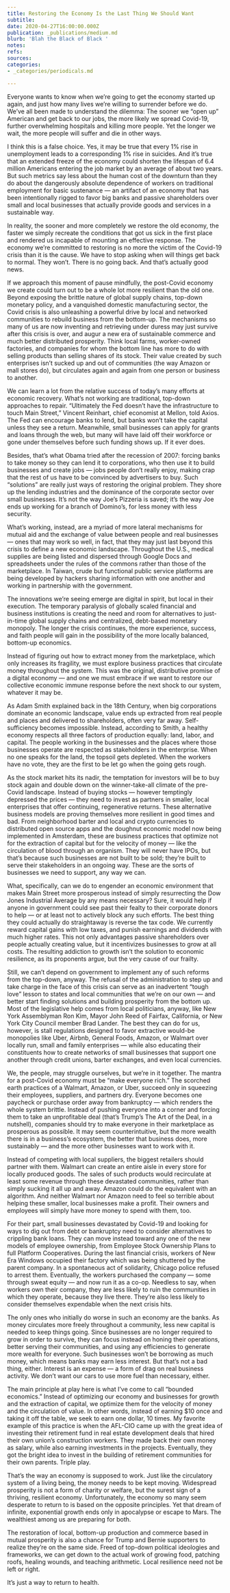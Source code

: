 ```yaml
---
title: Restoring the Economy Is the Last Thing We Should Want
subtitle: 
date: 2020-04-27T16:00:00.000Z
publication: _publications/medium.md
blurb: 'Blah the Black of Black '
notes: 
refs: 
sources: 
categories:
- _categories/periodicals.md

---
```

Everyone wants to know when we’re going to get the economy started up again, and just how many lives we’re willing to surrender before we do. We’ve all been made to understand the dilemma: The sooner we “open up” American and get back to our jobs, the more likely we spread Covid-19, further overwhelming hospitals and killing more people. Yet the longer we wait, the more people will suffer and die in other ways.

I think this is a false choice. Yes, it may be true that every 1% rise in unemployment leads to a corresponding 1% rise in suicides. And it’s true that an extended freeze of the economy could shorten the lifespan of 6.4 million Americans entering the job market by an average of about two years. But such metrics say less about the human cost of the downturn than they do about the dangerously absolute dependence of workers on traditional employment for basic sustenance — an artifact of an economy that has been intentionally rigged to favor big banks and passive shareholders over small and local businesses that actually provide goods and services in a sustainable way.

In reality, the sooner and more completely we restore the old economy, the faster we simply recreate the conditions that got us sick in the first place and rendered us incapable of mounting an effective response. The economy we’re committed to restoring is no more the victim of the Covid-19 crisis than it is the cause. We have to stop asking when will things get back to normal. They won’t. There is no going back. And that’s actually good news.

If we approach this moment of pause mindfully, the post-Covid economy we create could turn out to be a whole lot more resilient than the old one. Beyond exposing the brittle nature of global supply chains, top-down monetary policy, and a vanquished domestic manufacturing sector, the Covid crisis is also unleashing a powerful drive by local and networked communities to rebuild business from the bottom-up. The mechanisms so many of us are now inventing and retrieving under duress may just survive after this crisis is over, and augur a new era of sustainable commerce and much better distributed prosperity. Think local farms, worker-owned factories, and companies for whom the bottom line has more to do with selling products than selling shares of its stock. Their value created by such enterprises isn’t sucked up and out of communities (the way Amazon or mall stores do), but circulates again and again from one person or business to another.

We can learn a lot from the relative success of today’s many efforts at economic recovery. What’s not working are traditional, top-down approaches to repair. “Ultimately the Fed doesn’t have the infrastructure to touch Main Street,” Vincent Reinhart, chief economist at Mellon, told Axios. The Fed can encourage banks to lend, but banks won’t take the capital unless they see a return. Meanwhile, small businesses can apply for grants and loans through the web, but many will have laid off their workforce or gone under themselves before such funding shows up. If it ever does.

Besides, that’s what Obama tried after the recession of 2007: forcing banks to take money so they can lend it to corporations, who then use it to build businesses and create jobs — jobs people don’t really enjoy, making crap that the rest of us have to be convinced by advertisers to buy. Such “solutions” are really just ways of restoring the original problem. They shore up the lending industries and the dominance of the corporate sector over small businesses. It’s not the way Joe’s Pizzeria is saved; it’s the way Joe ends up working for a branch of Domino’s, for less money with less security.

What’s working, instead, are a myriad of more lateral mechanisms for mutual aid and the exchange of value between people and real businesses — ones that may work so well, in fact, that they may just last beyond this crisis to define a new economic landscape. Throughout the U.S., medical supplies are being listed and dispersed through Google Docs and spreadsheets under the rules of the commons rather than those of the marketplace. In Taiwan, crude but functional public service platforms are being developed by hackers sharing information with one another and working in partnership with the government.

The innovations we’re seeing emerge are digital in spirit, but local in their execution. The temporary paralysis of globally scaled financial and business institutions is creating the need and room for alternatives to just-in-time global supply chains and centralized, debt-based monetary monopoly. The longer the crisis continues, the more experience, success, and faith people will gain in the possibility of the more locally balanced, bottom-up economics.

Instead of figuring out how to extract money from the marketplace, which only increases its fragility, we must explore business practices that circulate money throughout the system. This was the original, distributive promise of a digital economy — and one we must embrace if we want to restore our collective economic immune response before the next shock to our system, whatever it may be.

As Adam Smith explained back in the 18th Century, when big corporations dominate an economic landscape, value ends up extracted from real people and places and delivered to shareholders, often very far away. Self-sufficiency becomes impossible. Instead, according to Smith, a healthy economy respects all three factors of production equally: land, labor, and capital. The people working in the businesses and the places where those businesses operate are respected as stakeholders in the enterprise. When no one speaks for the land, the topsoil gets depleted. When the workers have no vote, they are the first to be let go when the going gets rough.

As the stock market hits its nadir, the temptation for investors will be to buy stock again and double down on the winner-take-all climate of the pre-Covid landscape. Instead of buying stocks — however temptingly depressed the prices — they need to invest as partners in smaller, local enterprises that offer continuing, regenerative returns. These alternative business models are proving themselves more resilient in good times and bad. From neighborhood barter and local and crypto currencies to distributed open source apps and the doughnut economic model now being implemented in Amsterdam, these are business practices that optimize not for the extraction of capital but for the velocity of money — like the circulation of blood through an organism. They will never have IPOs, but that’s because such businesses are not built to be sold; they’re built to serve their stakeholders in an ongoing way. These are the sorts of businesses we need to support, any way we can.

What, specifically, can we do to engender an economic environment that makes Main Street more prosperous instead of simply resurrecting the Dow Jones Industrial Average by any means necessary? Sure, it would help if anyone in government could see past their fealty to their corporate donors to help — or at least not to actively block any such efforts. The best thing they could actually do straightaway is reverse the tax code. We currently reward capital gains with low taxes, and punish earnings and dividends with much higher rates. This not only advantages passive shareholders over people actually creating value, but it incentivizes businesses to grow at all costs. The resulting addiction to growth isn’t the solution to economic resilience, as its proponents argue, but the very cause of our frailty.

Still, we can’t depend on government to implement any of such reforms from the top-down, anyway. The refusal of the administration to step up and take charge in the face of this crisis can serve as an inadvertent “tough love” lesson to states and local communities that we’re on our own — and better start finding solutions and building prosperity from the bottom up. Most of the legislative help comes from local politicians, anyway, like New York Assemblyman Ron Kim, Mayor John Reed of Fairfax, California, or New York City Council member Brad Lander. The best they can do for us, however, is stall regulations designed to favor extractive would-be monopolies like Uber, Airbnb, General Foods, Amazon, or Walmart over locally run, small and family enterprises — while also educating their constituents how to create networks of small businesses that support one another through credit unions, barter exchanges, and even local currencies.

We, the people, may struggle ourselves, but we’re in it together. The mantra for a post-Covid economy must be “make everyone rich.” The scorched earth practices of a Walmart, Amazon, or Uber, succeed only in squeezing their employees, suppliers, and partners dry. Everyone becomes one paycheck or purchase order away from bankruptcy — which renders the whole system brittle. Instead of pushing everyone into a corner and forcing them to take an unprofitable deal (that’s Trump’s The Art of the Deal, in a nutshell), companies should try to make everyone in their marketplace as prosperous as possible. It may seem counterintuitive, but the more wealth there is in a business’s ecosystem, the better that business does, more sustainably — and the more other businesses want to work with it.

Instead of competing with local suppliers, the biggest retailers should partner with them. Walmart can create an entire aisle in every store for locally produced goods. The sales of such products would recirculate at least some revenue through these devastated communities, rather than simply sucking it all up and away. Amazon could do the equivalent with an algorithm. And neither Walmart nor Amazon need to feel so terrible about helping these smaller, local businesses make a profit. Their owners and employees will simply have more money to spend with them, too.

For their part, small businesses devastated by Covid-19 and looking for ways to dig out from debt or bankruptcy need to consider alternatives to crippling bank loans. They can move instead toward any one of the new models of employee ownership, from Employee Stock Ownership Plans to full Platform Cooperatives. During the last financial crisis, workers of New Era Windows occupied their factory which was being shuttered by the parent company. In a spontaneous act of solidarity, Chicago police refused to arrest them. Eventually, the workers purchased the company — some through sweat equity — and now run it as a co-op. Needless to say, when workers own their company, they are less likely to ruin the communities in which they operate, because they live there. They’re also less likely to consider themselves expendable when the next crisis hits.

The only ones who initially do worse in such an economy are the banks. As money circulates more freely throughout a community, less new capital is needed to keep things going. Since businesses are no longer required to grow in order to survive, they can focus instead on honing their operations, better serving their communities, and using any efficiencies to generate more wealth for everyone. Such businesses won’t be borrowing as much money, which means banks may earn less interest. But that’s not a bad thing, either. Interest is an expense — a form of drag on real business activity. We don’t want our cars to use more fuel than necessary, either.

The main principle at play here is what I’ve come to call “bounded economics.” Instead of optimizing our economy and businesses for growth and the extraction of capital, we optimize them for the velocity of money and the circulation of value. In other words, instead of earning $10 once and taking it off the table, we seek to earn one dollar, 10 times. My favorite example of this practice is when the AFL-CIO came up with the great idea of investing their retirement fund in real estate development deals that hired their own union’s construction workers. They made back their own money as salary, while also earning investments in the projects. Eventually, they got the bright idea to invest in the building of retirement communities for their own parents. Triple play.

That’s the way an economy is supposed to work. Just like the circulatory system of a living being, the money needs to be kept moving. Widespread prosperity is not a form of charity or welfare, but the surest sign of a thriving, resilient economy. Unfortunately, the economy so many seem desperate to return to is based on the opposite principles. Yet that dream of infinite, exponential growth ends only in apocalypse or escape to Mars. The wealthiest among us are preparing for both.

The restoration of local, bottom-up production and commerce based in mutual prosperity is also a chance for Trump and Bernie supporters to realize they’re on the same side. Freed of top-down political ideologies and frameworks, we can get down to the actual work of growing food, patching roofs, healing wounds, and teaching arithmetic. Local resilience need not be left or right.

It’s just a way to return to health.